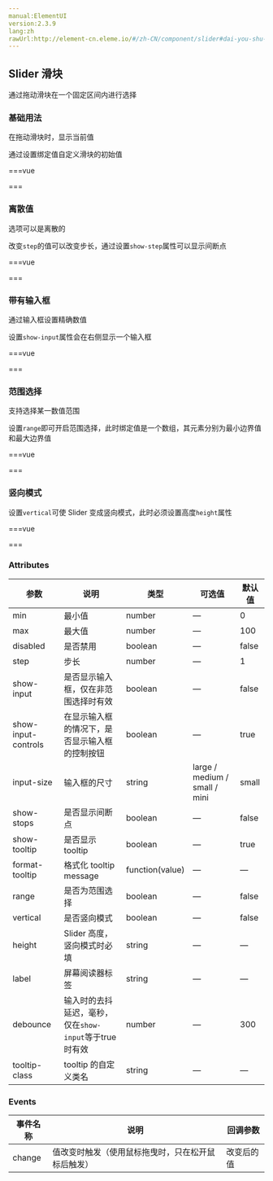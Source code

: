```yaml
---
manual:ElementUI
version:2.3.9
lang:zh
rawUrl:http://element-cn.eleme.io/#/zh-CN/component/slider#dai-you-shu-ru-kuang
---
```



## Slider 滑块<a name="slider-hua-kuai"></a>


通过拖动滑块在一个固定区间内进行选择


### 基础用法<a name="ji-chu-yong-fa"></a>


在拖动滑块时，显示当前值



通过设置绑定值自定义滑块的初始值


===vue
<template>
  <div class="block">
    <span class="demonstration">默认</span>
    <el-slider v-model="value1"></el-slider>
  </div>
  <div class="block">
    <span class="demonstration">自定义初始值</span>
    <el-slider v-model="value2"></el-slider>
  </div>
  <div class="block">
    <span class="demonstration">隐藏 Tooltip</span>
    <el-slider v-model="value3" :show-tooltip="false"></el-slider>
  </div>
  <div class="block">
    <span class="demonstration">格式化 Tooltip</span>
    <el-slider v-model="value4" :format-tooltip="formatTooltip"></el-slider>
  </div>
  <div class="block">
    <span class="demonstration">禁用</span>
    <el-slider v-model="value5" disabled></el-slider>
  </div>
</template>

<script>
  export default {
    data() {
      return {
        value1: 0,
        value2: 50,
        value3: 36,
        value4: 48,
        value5: 42
      }
    },
    methods: {
      formatTooltip(val) {
        return val / 100;
      }
    }
  }
</script>


===




### 离散值<a name="chi-san-zhi"></a>


选项可以是离散的



改变`step`的值可以改变步长，通过设置`show-step`属性可以显示间断点


===vue
<template>
  <div class="block">
    <span class="demonstration">不显示间断点</span>
    <el-slider
      v-model="value6"
      :step="10">
    </el-slider>
  </div>
  <div class="block">
    <span class="demonstration">显示间断点</span>
    <el-slider
      v-model="value7"
      :step="10"
      show-stops>
    </el-slider>
  </div>
</template>

<script>
  export default {
    data() {
      return {
        value6: 0,
        value7: 0
      }
    }
  }
</script>


===




### 带有输入框<a name="dai-you-shu-ru-kuang"></a>


通过输入框设置精确数值



设置`show-input`属性会在右侧显示一个输入框


===vue
<template>
  <div class="block">
    <el-slider
      v-model="value8"
      show-input>
    </el-slider>
  </div>
</template>

<script>
  export default {
    data() {
      return {
        value8: 0
      }
    }
  }
</script>


===




### 范围选择<a name="fan-wei-xuan-ze"></a>


支持选择某一数值范围



设置`range`即可开启范围选择，此时绑定值是一个数组，其元素分别为最小边界值和最大边界值


===vue
<template>
  <div class="block">
    <el-slider
      v-model="value9"
      range
      show-stops
      :max="10">
    </el-slider>
  </div>
</template>

<script>
  export default {
    data() {
      return {
        value9: [4, 8]
      }
    }
  }
</script>


===




### 竖向模式<a name="shu-xiang-mo-shi"></a>


设置`vertical`可使 Slider 变成竖向模式，此时必须设置高度`height`属性


===vue
<template>
  <div class="block">
    <el-slider
      v-model="value10"
      vertical
      height="200px">
    </el-slider>
  </div>
</template>

<script>
  export default {
    data() {
      return {
        value10: 0
      }
    }
  }
</script>


===




### Attributes<a name="attributes"></a>
参数 | 说明 | 类型 | 可选值 | 默认值 
 ---  |  ---  |  ---  |  ---  |  ---  | 
min | 最小值 | number | — | 0 
max | 最大值 | number | — | 100 
disabled | 是否禁用 | boolean | — | false 
step | 步长 | number | — | 1 
show-input | 是否显示输入框，仅在非范围选择时有效 | boolean | — | false 
show-input-controls | 在显示输入框的情况下，是否显示输入框的控制按钮 | boolean | — | true 
input-size | 输入框的尺寸 | string | large / medium / small / mini | small 
show-stops | 是否显示间断点 | boolean | — | false 
show-tooltip | 是否显示 tooltip | boolean | — | true 
format-tooltip | 格式化 tooltip message | function(value) | — | — 
range | 是否为范围选择 | boolean | — | false 
vertical | 是否竖向模式 | boolean | — | false 
height | Slider 高度，竖向模式时必填 | string | — | — 
label | 屏幕阅读器标签 | string | — | — 
debounce | 输入时的去抖延迟，毫秒，仅在`show-input`等于true时有效 | number | — | 300 
tooltip-class | tooltip 的自定义类名 | string | — | — 


### Events<a name="events"></a>
事件名称 | 说明 | 回调参数 
 ---  |  ---  |  ---  | 
change | 值改变时触发（使用鼠标拖曳时，只在松开鼠标后触发） | 改变后的值 


